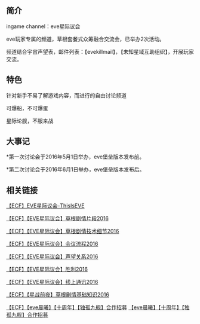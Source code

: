 简介
---
ingame channel：eve星际议会

eve玩家专属的频道，草根套餐式众筹融合交流会，已举办2次活动。

频道结合宇宙声望表，邮件列表：【evekillmail】，【未知星域互助组织】，开展玩家交流。

特色
---
针对新手不易了解游戏内容，而进行的自由讨论频道

可爆船，不可爆蛋

星际论舰，不服来战

大事记
---
*第一次讨论会于2016年5月1日举办，eve堡垒版本发布前。

*第二次讨论会于2016年6月1日举办，eve堡垒版本发布后。

相关链接
---
[【ECF】EVE星际议会-ThisIsEVE](http://bbs.eve-china.com/forum.php?mod=redirect&tid=666659)

[【ECF】【EVE星际议会】草根剧情片段2016](http://bbs.eve-china.com/forum.php?mod=viewthread&tid=666660)

[【ECF】【EVE星际议会】草根剧情技术细节2016](http://bbs.eve-china.com/forum.php?mod=viewthread&tid=666661)

[【ECF】【EVE星际议会】会议流程2016](http://bbs.eve-china.com/forum.php?mod=viewthread&tid=666662)

[【ECF】【EVE星际议会】声望关系2016](http://bbs.eve-china.com/forum.php?mod=viewthread&tid=666663)

[【ECF】【EVE星际议会】胜利2016](http://bbs.eve-china.com/forum.php?mod=viewthread&tid=666664)

[【ECF】【EVE星际议会】线上通讯2016](http://bbs.eve-china.com/forum.php?mod=viewthread&tid=666665)

[【ECF】【星战前夜】草根剧情基础知识2016](http://bbs.eve-china.com/forum.php?mod=viewthread&tid=666666)

[【ECF】【eve晨曦】【十周年】【独孤九舰】合作招募](http://bbs.eve-china.com/forum.php?mod=viewthread&tid=667055)
[【eve晨曦】【十周年】【独孤九舰】合作招募](https://github.com/volunteerathome/vATh/blob/Develop/%E9%A1%B9%E7%9B%AE%E7%9B%AE%E5%BD%95/%E4%BC%81%E4%B8%9A%E5%B9%B3%E5%8F%B0/%E4%B8%96%E7%BA%AA%E5%A4%A9%E6%88%90/%E6%98%9F%E6%88%98%E5%89%8D%E5%A4%9C/eve%E6%98%9F%E9%99%85%E8%AE%AE%E4%BC%9A/%E6%8F%90%E6%A1%88/2016/%E3%80%90eve%E6%99%A8%E6%9B%A6%E3%80%91%E3%80%90%E5%8D%81%E5%91%A8%E5%B9%B4%E3%80%91%E3%80%90%E7%8B%AC%E5%AD%A4%E4%B9%9D%E8%88%B0%E3%80%91%E5%90%88%E4%BD%9C%E6%8B%9B%E5%8B%9F)